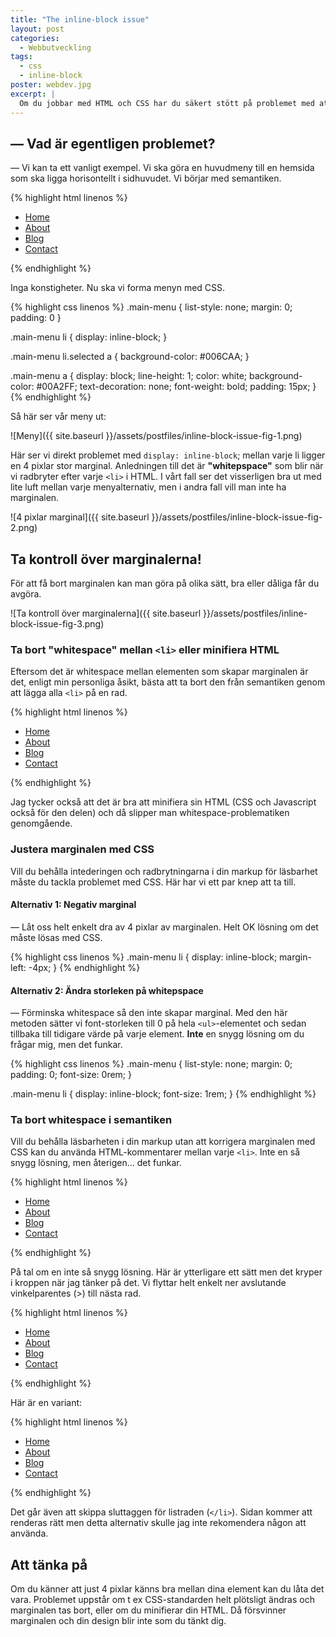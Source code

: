 ```yaml
---
title: "The inline-block issue"
layout: post
categories:
  - Webbutveckling
tags:
  - css
  - inline-block
poster: webdev.jpg
excerpt: |
  Om du jobbar med HTML och CSS har du säkert stött på problemet med att element med `display: inline-block` får en oftast oönskad marginal. Vad beror det på och hur löser man problemet?
---
```

## — Vad är egentligen problemet?

— Vi kan ta ett vanligt exempel. Vi ska göra en huvudmeny till en hemsida som ska ligga horisontellt i sidhuvudet. Vi börjar med semantiken.

{% highlight html linenos %}
<ul class="main-menu">
  <li class="selected"><a href=".">Home</a></li>
  <li><a href="about">About</a></li>
  <li><a href="blog">Blog</a></li>
  <li><a href="contact">Contact</a></li>
</ul>
{% endhighlight %}

Inga konstigheter. Nu ska vi forma menyn med CSS.

{% highlight css linenos %}
.main-menu {
  list-style: none;
  margin: 0;
  padding: 0
}

.main-menu li {
  display: inline-block;
}

.main-menu li.selected a {
  background-color: #006CAA;
}

.main-menu a {
  display: block;
  line-height: 1;
  color: white;
  background-color: #00A2FF;
  text-decoration: none;
  font-weight: bold;
  padding: 15px;
}
{% endhighlight %}

Så här ser vår meny ut:

![Meny]({{ site.baseurl }}/assets/postfiles/inline-block-issue-fig-1.png)

Här ser vi direkt problemet med `display: inline-block`; mellan varje li ligger en 4 pixlar stor marginal. Anledningen till det är **"whitepspace"** som blir när vi radbryter efter varje `<li>` i HTML. I vårt fall ser det visserligen bra ut med lite luft mellan varje menyalternativ, men i andra fall vill man inte ha marginalen.

![4 pixlar marginal]({{ site.baseurl }}/assets/postfiles/inline-block-issue-fig-2.png)

## Ta kontroll över marginalerna!

För att få bort marginalen kan man göra på olika sätt, bra eller dåliga får du avgöra.

![Ta kontroll över marginalerna]({{ site.baseurl }}/assets/postfiles/inline-block-issue-fig-3.png)

### Ta bort "whitespace" mellan `<li>` eller minifiera HTML

Eftersom det är whitespace mellan elementen som skapar marginalen är det, enligt min personliga åsikt, bästa att ta bort den från semantiken genom att lägga alla `<li>` på en rad.

{% highlight html linenos %}
<ul class="main-menu">
  <li class="selected"><a href=".">Home</a></li><li><a href="about">About</a></li><li><a href="blog">Blog</a></li><li><a href="contact">Contact</a></li>
</ul>
{% endhighlight %}

Jag tycker också att det är bra att minifiera sin HTML (CSS och Javascript också för den delen) och då slipper man whitespace-problematiken genomgående.

### Justera marginalen med CSS

Vill du behålla intederingen och radbrytningarna i din markup för läsbarhet måste du tackla problemet med CSS. Här har vi ett par knep att ta till.

#### Alternativ 1: Negativ marginal

— Låt oss helt enkelt dra av 4 pixlar av marginalen. Helt OK lösning om det måste lösas med CSS.

{% highlight css linenos %}
.main-menu li {
  display: inline-block;
  margin-left: -4px;
}
{% endhighlight %}

#### Alternativ 2: Ändra storleken på whitepspace

— Förminska whitespace så den inte skapar marginal. Med den här metoden sätter vi font-storleken till 0 på hela `<ul>`-elementet och sedan tillbaka till tidigare värde på varje element. **Inte** en snygg lösning om du frågar mig, men det funkar.

{% highlight css linenos %}
.main-menu {
  list-style: none;
  margin: 0;
  padding: 0;
  font-size: 0rem;
}

.main-menu li {
  display: inline-block;
  font-size: 1rem;
}
{% endhighlight %}

### Ta bort whitespace i semantiken

Vill du behålla läsbarheten i din markup utan att korrigera marginalen med CSS kan du använda HTML-kommentarer mellan varje `<li>`. Inte en så snygg lösning, men återigen... det funkar.

{% highlight html linenos %}
<ul class="main-menu">
  <li class="selected"><a href=".">Home</a></li><!--
  --><li><a href="about">About</a></li><!--
  --><li><a href="blog">Blog</a></li><!--
  --><li><a href="contact">Contact</a></li>
</ul>
{% endhighlight %}

På tal om en inte så snygg lösning. Här är ytterligare ett sätt men det kryper i kroppen när jag tänker på det. Vi flyttar helt enkelt ner avslutande vinkelparentes (&gt;) till nästa rad.

{% highlight html linenos %}
<ul class="main-menu">
  <li class="selected"><a href=".">Home</a></li
  ><li><a href="about">About</a></li
  ><li><a href="blog">Blog</a></li
  ><li><a href="contact">Contact</a></li>
</ul>
{% endhighlight %}

Här är en variant:

{% highlight html linenos %}
<ul class="main-menu">
  <li class="selected">
    <a href=".">Home</a></li><li>
    <a href="about">About</a></li><li>
    <a href="blog">Blog</a></li><li>
    <a href="contact">Contact</a></li>
</ul>
{% endhighlight %}

Det går även att skippa sluttaggen för listraden (`</li>`). Sidan kommer att renderas rätt men detta alternativ skulle jag inte rekomendera någon att använda.

## Att tänka på

Om du känner att just 4 pixlar känns bra mellan dina element kan du låta det vara. Problemet uppstår om t ex CSS-standarden helt plötsligt ändras och marginalen tas bort, eller om du minifierar din HTML. Då försvinner marginalen och din design blir inte som du tänkt dig.
